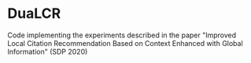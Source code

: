 # DuaLCR
Code implementing the experiments described in the paper "Improved Local Citation Recommendation Based on Context Enhanced with Global Information" (SDP 2020)
